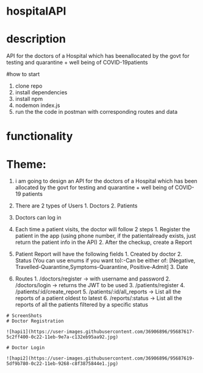 # hospitalAPI

# description
API for the doctors of a Hospital which has beenallocated by the govt for testing and quarantine + well being of  COVID-19patients

#how to start
1. clone repo
2. install dependencies
3. install npm
4. nodemon index.js
5. run the the code in postman with corresponding routes and data

# functionality

# Theme:
  1. i am going to design an API for the doctors of a Hospital which has been allocated by the govt for testing and quarantine + well being of  COVID-19 patients
  2. There are 2 types of ​Users
    1. Doctors
    2. Patients
  3. Doctors can log in
  4. Each time a patient visits, the doctor will follow 2 steps
    1. Register​ the patient in the app (using phone number, if the patientalready exists, just return the patient info in the API)
    2. After the checkup, create a ​Report
  5. Patient Report will have the following fields
    1. Created by doctor
    2. Status (You can use enums if you want to):-Can be either of: [Negative, Travelled-Quarantine,Symptoms-Quarantine, Positive-Admit]
    3. Date
    
  6. Routes
    1. /doctors/register → with username and password
    2. /doctors/login → returns the JWT to be used
    3. /patients/register
    4. /patients/:id/create_report
    5. /patients/:id/all_reports → List all the reports of a patient oldest to latest
    6. /reports/:status  → List all the reports of all the patients filtered by a specific status
    
    # ScreenShots
    # Doctor Registration
    
    ![hapi1](https://user-images.githubusercontent.com/36906896/95687617-5c2ff400-0c22-11eb-9e7a-c132eb95aa92.jpg)

    # Doctor Login
    
    ![hapi2](https://user-images.githubusercontent.com/36906896/95687619-5df9b780-0c22-11eb-9268-c8f3875844e1.jpg)
